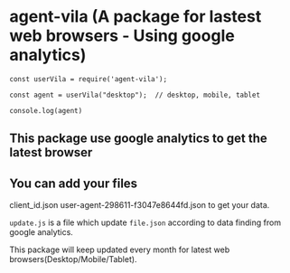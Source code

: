 # agent-vila (A package for lastest web browsers - Using google analytics)

```
const userVila = require('agent-vila');

const agent = userVila("desktop");  // desktop, mobile, tablet

console.log(agent)

```

## This package use google analytics to get the latest browser
## You can add your files 
client_id.json
user-agent-298611-f3047e8644fd.json
to get your data. 

`update.js` is a file which update `file.json` according to data finding from google analytics. 

This package will keep updated every month for latest web browsers(Desktop/Mobile/Tablet).
